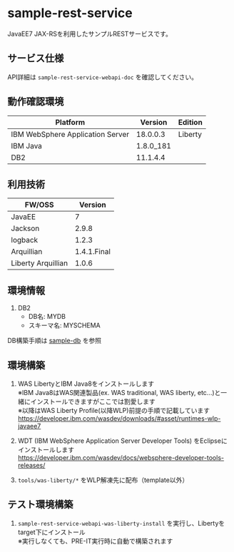 # sample-rest-service
JavaEE7 JAX-RSを利用したサンプルRESTサービスです。

## サービス仕様
API詳細は `sample-rest-service-webapi-doc` を確認してください。

## 動作確認環境
| Platform | Version | Edition |
| -------- | ------- | ------- |
| IBM WebSphere Application Server | 18.0.0.3 | Liberty |
| IBM Java | 1.8.0_181 | |
| DB2 | 11.1.4.4 | |

## 利用技術
| FW/OSS | Version |
| ------ | ------- |
| JavaEE | 7 |
| Jackson | 2.9.8 |
| logback | 1.2.3 |
| Arquillian | 1.4.1.Final |
| Liberty Arquillian | 1.0.6 |


## 環境情報
1. DB2
    - DB名: MYDB
    - スキーマ名: MYSCHEMA

DB構築手順は [sample-db](https://github.com/akihisa-matsubara/sample-db) を参照

## 環境構築
1. WAS LibertyとIBM Java8をインストールします  
   ※IBM Java8はWAS関連製品(ex. WAS traditional, WAS liberty, etc...)と一緒にインストールできますがここでは割愛します  
   ※以降はWAS Liberty Profile(以降WLP)前提の手順で記載しています  
   https://developer.ibm.com/wasdev/downloads/#asset/runtimes-wlp-javaee7
   
1. WDT (IBM WebSphere Application Server Developer Tools) をEclipseにインストールします  
   https://developer.ibm.com/wasdev/docs/websphere-developer-tools-releases/
   
1. `tools/was-liberty/*` をWLP解凍先に配布（template以外）

## テスト環境構築
1. `sample-rest-service-webapi-was-liberty-install` を実行し、Libertyをtarget下にインストール  
   ※実行しなくても、PRE-IT実行時に自動で構築されます
